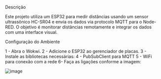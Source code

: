 Descrição

Este projeto utiliza um ESP32 para medir distâncias usando um sensor ultrassônico HC-SR04 e envia os dados via protocolo MQTT para o Node-RED. O objetivo é monitorar distâncias remotamente e integrar os dados com uma interface visual.

Configuração do Ambiente

1 - Abra o Wokwi.
2 - Adicione o ESP32 ao gerenciador de placas.
3 - Instale as bibliotecas necessárias:
4 - PubSubClient para MQTT
5 - WiFi para conexão com a rede
6- Faça as ligações conforme a imagem: 

![image](https://github.com/user-attachments/assets/11645673-2380-4b5b-9225-534f3e43df08)
